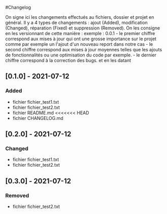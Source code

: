 #Changelog

On signe ici les changements effectués au fichiers, dossier et projet en général.
Il y a 4 types de changements : ajout (Added), modification (Changed), réparation (Fixed) et suppression (Removed).
On les consigne en les versionnant de cette manière :
	exemple : 0.0.1
	- le premier chiffre correspond aux mises à jour qui ont une grosse importance sur le projet comme par exemple un l'ajout d'un nouveau report dans notre cas
	- le second chiffre correspond aux mises à jour moyennes telles que les ajouts de fonctionnalités ou une optimisation du code par exemple.
	- le dernier chiffre correspond à la correction des bugs.
et en les datant

## [0.1.0] - 2021-07-12

### Added

- fichier fichier_test1.txt
- fichier fichier_test2.txt
- fichier README.md
<<<<<<< HEAD
- fichier CHANGELOG.md

## [0.2.0] - 2021-07-12

### Changed

- fichier fichier_test1.txt
- fichier fichier_test2.txt

## [0.3.0] - 2021-07-12

### Removed

- fichier fichier_test2.txt